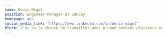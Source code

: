 ```yaml
---
name: Denis Migot
position: Engineer Manager at Sunday
homepage: yes
social_media_link: "https://www.linkedin.com/in/denis-migot"
blurb: J'ai eu la chance de travailler avec Arnaud pendant plusieurs mois au sein de Sunday. Je dis bien 'chance' car j'ai appris beaucoup à ses côtés, que ce soit sur l'exercice de son métier que sur l'environnement nécessaire au bon exercice de son métier. Je recommande donc chaudement Arnaud qui, au-delà de ses connaissances multiples et de son expertise profonde, est un collègue très agréable avec qui travailler !
---
```

